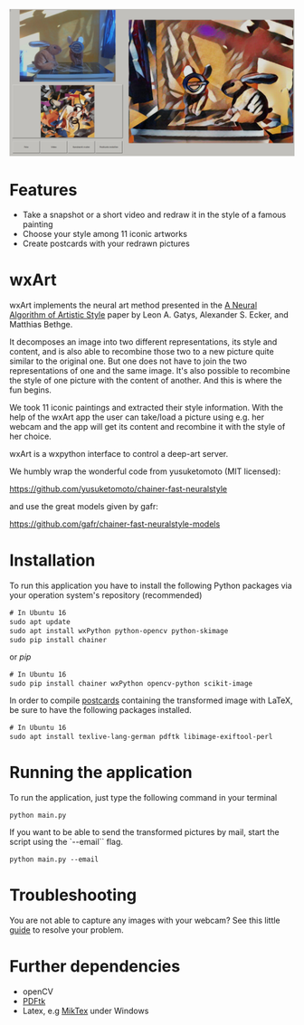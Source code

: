 ![screenshot](resources/screenshot.jpg)

# Features

- Take a snapshot or a short video and redraw it in the style of a famous painting
- Choose your style among 11 iconic artworks
- Create postcards with your redrawn pictures


# wxArt

wxArt implements the neural art method presented in the [A Neural Algorithm of Artistic Style](https://arxiv.org/pdf/1508.06576.pdf) paper by Leon A. Gatys, Alexander S. Ecker, and Matthias Bethge.

It decomposes an image into two different representations, its style and content, and is also able to recombine those two to a new picture quite similar to the original one. But one does not have to join the two representations of one and the same image. It's also possible to recombine the style of one picture with the content of another. And this is where the fun begins.

We took 11 iconic paintings and extracted their style information. With the help of the wxArt app the user can take/load a picture using e.g. her webcam and the app will get its content and recombine it with the style of her choice.

wxArt is a wxpython interface to control a deep-art server.

We humbly wrap the wonderful code from yusuketomoto (MIT licensed):

https://github.com/yusuketomoto/chainer-fast-neuralstyle

and use the great models given by gafr:

https://github.com/gafr/chainer-fast-neuralstyle-models

# Installation

To run this application you have to install the following Python packages via your operation system's repository (recommended)

```{bash}
# In Ubuntu 16
sudo apt update
sudo apt install wxPython python-opencv python-skimage
sudo pip install chainer
```

or *pip*

```{bash}
# In Ubuntu 16
sudo pip install chainer wxPython opencv-python scikit-image
```

In order to compile [postcards](resources/postcard_example.pdf) containing the transformed image with LaTeX, be sure to have the following packages installed.

```{bash}
# In Ubuntu 16
sudo apt install texlive-lang-german pdftk libimage-exiftool-perl
```

# Running the application

To run the application, just type the following command in your terminal

```{bash}
python main.py
```

If you want to be able to send the transformed pictures by mail, start the script using the `--email`` flag.

```{bash}
python main.py --email
```

# Troubleshooting

You are not able to capture any images with your webcam? See this little [guide](/resources/capturing/README.md) to resolve your problem.


# Further dependencies

* openCV
* [PDFtk](https://www.pdflabs.com/tools/pdftk-the-pdf-toolkit/)
* Latex, e.g [MikTex](http://miktex.org/) under Windows

